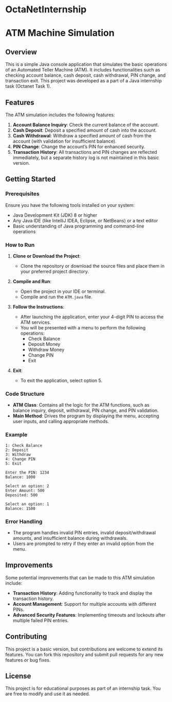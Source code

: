 # OctaNetInternship

# ATM Machine Simulation

## Overview

This is a simple Java console application that simulates the basic operations of an Automated Teller Machine (ATM). It includes functionalities such as checking account balance, cash deposit, cash withdrawal, PIN change, and transaction exit. This project was developed as a part of a Java internship task (Octanet Task 1).

## Features

The ATM simulation includes the following features:
1. **Account Balance Inquiry**: Check the current balance of the account.
2. **Cash Deposit**: Deposit a specified amount of cash into the account.
3. **Cash Withdrawal**: Withdraw a specified amount of cash from the account (with validation for insufficient balance).
4. **PIN Change**: Change the account’s PIN for enhanced security.
5. **Transaction History**: All transactions and PIN changes are reflected immediately, but a separate history log is not maintained in this basic version.

## Getting Started

### Prerequisites

Ensure you have the following tools installed on your system:
- Java Development Kit (JDK) 8 or higher
- Any Java IDE (like IntelliJ IDEA, Eclipse, or NetBeans) or a text editor
- Basic understanding of Java programming and command-line operations

### How to Run

1. **Clone or Download the Project**:
   - Clone the repository or download the source files and place them in your preferred project directory.

2. **Compile and Run**:
   - Open the project in your IDE or terminal.
   - Compile and run the `ATM.java` file.
   
3. **Follow the Instructions**:
   - After launching the application, enter your 4-digit PIN to access the ATM services.
   - You will be presented with a menu to perform the following operations:
     - Check Balance
     - Deposit Money
     - Withdraw Money
     - Change PIN
     - Exit

4. **Exit**:
   - To exit the application, select option 5.

### Code Structure

- **ATM Class**: Contains all the logic for the ATM functions, such as balance inquiry, deposit, withdrawal, PIN change, and PIN validation.
- **Main Method**: Drives the program by displaying the menu, accepting user inputs, and calling appropriate methods.

### Example

```
1: Check Balance
2: Deposit
3: Withdraw
4: Change PIN
5: Exit

Enter the PIN: 1234
Balance: 1000

Select an option: 2
Enter Amount: 500
Deposited: 500

Select an option: 1
Balance: 1500
```

### Error Handling

- The program handles invalid PIN entries, invalid deposit/withdrawal amounts, and insufficient balance during withdrawals.
- Users are prompted to retry if they enter an invalid option from the menu.

## Improvements

Some potential improvements that can be made to this ATM simulation include:
- **Transaction History**: Adding functionality to track and display the transaction history.
- **Account Management**: Support for multiple accounts with different PINs.
- **Advanced Security Features**: Implementing timeouts and lockouts after multiple failed PIN entries.

## Contributing

This project is a basic version, but contributions are welcome to extend its features. You can fork this repository and submit pull requests for any new features or bug fixes.

## License

This project is for educational purposes as part of an internship task. You are free to modify and use it as needed.

